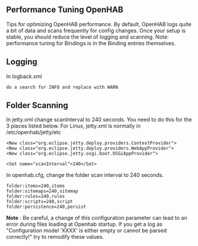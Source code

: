 ## Performance Tuning OpenHAB
Tips for optimizing OpenHAB performance.   By default, OpenHAB logs quite a bit of data and scans frequently for config changes.  Once your setup is stable, you should reduce the level of logging and scanning.  Note: performance tuning for Bindings is in the Binding entries themselves. 


## Logging

In logback.xml

    do a search for INFO and replace with WARN


## Folder Scanning

In jetty.xml change  scanInterval to 240 seconds. You need to do this for the 3 places listed below.
For Linux, jetty.xml is normally in /etc/openhab/jetty/etc

    <New class="org.eclipse.jetty.deploy.providers.ContextProvider">
    <New class="org.eclipse.jetty.deploy.providers.WebAppProvider">
    <New class="org.eclipse.jetty.osgi.boot.OSGiAppProvider">

    <Set name="scanInterval">240</Set>
    

In openhab.cfg, change the folder scan interval to 240 seconds.

    folder:items=240,items
    folder:sitemaps=240,sitemap
    folder:rules=240,rules
    folder:scripts=240,script
    folder:persistence=240,persist

**Note** : Be careful, a change of this configuration parameter can lead to an error during files loading at Openhab startup. If you get a log as "Configuration model 'XXXX' is either empty or cannot be parsed correctly!" try to remodify these values.